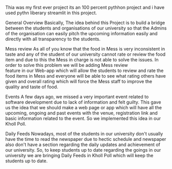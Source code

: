 Thia was my first ever project its an 100 percent pythhon project and i have used pythn liberary streamlit in this project.

General Overview
Basically, The idea behind this Project is to build a
bridge between the students and organisations of
      our university so that the Admins of the organisation
can easily pitch the upcoming information easily 
    and directly with all transparency to the students.  
 
 Mess review
As all of you know that the food in Mess is very inconsistent in
taste and any of the student of our university cannot rate or 
review the food item and due to this the Mess in charge is not
able to solve the issues.
In order to solve this problem we will be adding Mess review  
feature in our Web-app which will allow the students to review
and rate the food items in Mess and everyone will be able to see
 what rating others have given and overall rating which will
force the Mess staff to improve the quality and taste of food.
 
 Events
A few days ago, we missed a very important event related
to software development due to lack of information and 
felt guilty.
This gave us the idea that we should make a web page or app 
which will have all the upcoming, ongoing and past events
with the venue, registration link and basic information related
to the event. So we implemented this idea in our Kholl Poll. 

Daily Feeds
Nowadays, most of the students in our university don't usually
have the time to read the newspaper due to hectic schedule
 and newspaper also don't have a section regarding the daily updates
and achievement of our university. 
So, to keep students up to date regarding the goings in our
university we are bringing Daily Feeds in Kholl Poll which 
will keep the students up to date. 
